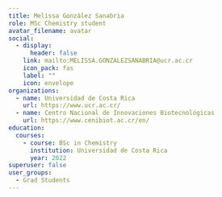 ```yaml
---
title: Melissa González Sanabria
role: MSc Chemistry student
avatar_filename: avatar
social:
  - display:
      header: false
    link: mailto:MELISSA.GONZALEZSANABRIA@ucr.ac.cr
    icon_pack: fas
    label: ""
    icon: envelope
organizations:
  - name: Universidad de Costa Rica
    url: https://www.ucr.ac.cr/
  - name: Centro Nacional de Innovaciones Biotecnológicas
    url: https://www.cenibiot.ac.cr/en/
education:
  courses:
    - course: BSc in Chemistry
      institution: Universidad de Costa Rica
      year: 2022
superuser: false
user_groups:
  - Grad Students
---
```


